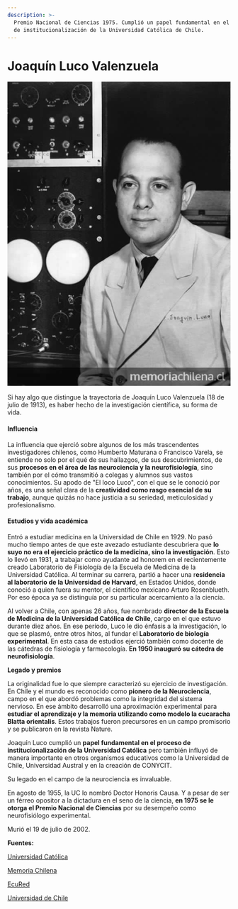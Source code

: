 ```yaml
---
description: >-
  Premio Nacional de Ciencias 1975. Cumplió un papel fundamental en el proceso
  de institucionalización de la Universidad Católica de Chile.
---
```


# Joaquín Luco Valenzuela

![Joaqu&#xED;n Luco Valenzuela. Foto: Memoria Chilena](../../.gitbook/assets/luco.jpg)

Si hay algo que distingue la trayectoria de Joaquín Luco Valenzuela \(18 de julio de 1913\), es haber hecho de la investigación científica, su forma de vida.

#### Influencia

La influencia que ejerció sobre algunos de los más trascendentes investigadores chilenos, como Humberto Maturana o Francisco Varela, se entiende no solo por el qué de sus hallazgos, de sus descubrimientos, de sus **procesos en el área de las neurociencia y la neurofisiología**, sino también por el cómo transmitió a colegas y alumnos sus vastos conocimientos. Su apodo de "El loco Luco", con el que se le conoció por años, es una señal clara de la **creatividad como rasgo esencial de su trabajo**, aunque quizás no hace justicia a su seriedad, meticulosidad y profesionalismo.

#### Estudios y vida académica

Entró a estudiar medicina en la Universidad de Chile en 1929. No pasó mucho tiempo antes de que este avezado estudiante descubriera que **lo suyo no era el ejercicio práctico de la medicina, sino la investigación**. Esto lo llevó en 1931, a trabajar como ayudante ad honorem en el recientemente creado Laboratorio de Fisiología de la Escuela de Medicina de la Universidad Católica. Al terminar su carrera, partió a hacer una r**esidencia al laboratorio de la Universidad de Harvard**, en Estados Unidos, donde conoció a quien fuera su mentor, el científico mexicano Arturo Rosenblueth. Por eso época ya se distinguía por su particular acercamiento a la ciencia.

Al volver a Chile, con apenas 26 años, fue nombrado **director de la Escuela de Medicina de la Universidad Católica de Chile**, cargo en el que estuvo durante diez años. En ese período, Luco le dio énfasis a la investigación, lo que se plasmó, entre otros hitos, al fundar el **Laboratorio de biología experimental**. En esta casa de estudios ejerció también como docente de las cátedras de fisiología y farmacología. **En 1950 inauguró su cátedra de neurofisiología**.

**Legado y premios**

La originalidad fue lo que siempre caracterizó su ejercicio de investigación. En Chile y el mundo es reconocido como **pionero de la Neurociencia**, campo en el que abordó problemas como la integridad del sistema nervioso. En ese ámbito desarrolló una aproximación experimental para **estudiar el aprendizaje y la memoria utilizando como modelo la cucaracha Blatta orientalis**. Estos trabajos fueron precursores en un campo promisorio y se publicaron en la revista Nature.

Joaquín Luco cumplió un **papel fundamental en el proceso de institucionalización de la Universidad Católica** pero también influyó de manera importante en otros organismos educativos como la Universidad de Chile, Universidad Austral y en la creación de CONYCIT.

Su legado en el campo de la neurociencia es invaluable.

En agosto de 1955, la UC lo nombró Doctor Honoris Causa. Y a pesar de ser un férreo opositor a la dictadura en el seno de la ciencia, **en 1975 se le otorga el Premio Nacional de Ciencias** por su desempeño como neurofisiólogo experimental.

Murió el 19 de julio de 2002.

**Fuentes:**

[Universidad Católica](https://www.uc.cl/es/la-universidad/premios-nacionales/7421-joaquin-luco-valenzuela-1913-2002)

[Memoria Chilena](http://www.memoriachilena.gob.cl/602/w3-article-338857.html)

[EcuRed](https://www.ecured.cu/Joaqu%C3%ADn_Luco_Valenzuela)

[Universidad de Chile](http://www.uchile.cl/portal/presentacion/historia/grandes-figuras/premios-nacionales/ciencias-/6662/joaquin-luco-valenzuela)

